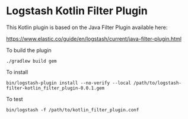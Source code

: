 # Logstash Kotlin Filter Plugin

This Kotlin plugin is based on the Java Filter Plugin available here:
 
https://www.elastic.co/guide/en/logstash/current/java-filter-plugin.html
 
To build the plugin

```
./gradlew build gem
```

To install

```
bin/logstash-plugin install --no-verify --local /path/to/logstash-filter-kotlin_filter_plugin-0.0.1.gem

```

To test

```
bin/logstash -f /path/to/kotlin_filter_plugin.conf
```